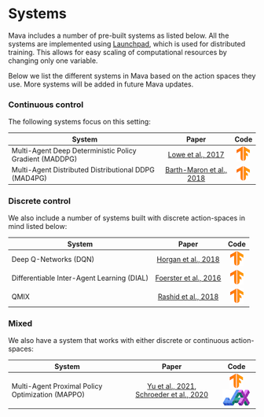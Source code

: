 # Systems

Mava includes a number of pre-built systems as listed below. All the systems are
implemented using [Launchpad](https://github.com/deepmind/launchpad), which is used for distributed
training. This allows for easy scaling of computational resources by changing only one variable.

Below we list the different systems in Mava based on the action spaces they use. More systems will be added in future Mava updates.

### Continuous control

The following systems focus on this
setting:

System                                                                | Paper                    | Code
-------------------------------------------------------------------- | :----------------------: | :--:
Multi-Agent Deep Deterministic Policy Gradient (MADDPG)             | [Lowe et al., 2017]   | [![TF][TF Logo]][MADDPG_TF2]
Multi-Agent Distributed Distributional DDPG (MAD4PG)    | [Barth-Maron et al., 2018] | [![TF][TF Logo]][MAD4PG_TF2]

### Discrete control
We also include a number of systems built with discrete action-spaces in mind listed below:

System                                                    | Paper                    | Code
-------------------------------------------------------- | :----------------------: | :--:
Deep Q-Networks (DQN)                                    | [Horgan et al., 2018]      | [![TF][TF Logo]][DQN_TF2]
Differentiable Inter-Agent Learning (DIAL)               | [Foerster et al., 2016]    | [![TF][TF Logo]][DIAL_TF2]
QMIX                                                     | [Rashid et al., 2018]      | [![TF][TF Logo]][QMIX_TF2]

### Mixed
We also have a system that works with either discrete or continuous action-spaces:

System                                                    | Paper                    | Code
-------------------------------------------------------- | :----------------------: | :--:
Multi-Agent Proximal Policy Optimization (MAPPO)        | [Yu et al., 2021], [Schroeder et al., 2020]      | [![TF][TF Logo]][MAPPO_TF2] [![Jax][Jax Logo]][IPPO_Jax]

<!-- TF agents -->

[MADDPG_TF2]: https://github.com/instadeepai/Mava/tree/main/mava/systems/tf/maddpg/
[MAD4PG_TF2]: https://github.com/instadeepai/Mava/tree/main/mava/systems/tf/mad4pg/

[DQN_TF2]: https://github.com/instadeepai/Mava/tree/main/mava/systems/tf/madqn/
[DIAL_TF2]: https://github.com/instadeepai/Mava/tree/main/mava/systems/tf/dial/
[QMIX_TF2]: https://github.com/instadeepai/Mava/tree/main/mava/systems/tf/qmix/

[MAPPO_TF2]: https://github.com/instadeepai/Mava/tree/main/mava/systems/tf/mappo/

<!-- Jax agents -->
[IPPO_Jax]: https://github.com/instadeepai/Mava/tree/develop/mava/systems/jax/ippo

<!-- Papers -->
[Lowe et al., 2017]: https://arxiv.org/abs/1706.02275
[Barth-Maron et al., 2018]: https://arxiv.org/abs/1804.08617
[Rashid et al., 2018]: https://arxiv.org/abs/1803.11485

[Horgan et al., 2018]: https://arxiv.org/abs/1803.00933
[Foerster et al., 2016]: https://arxiv.org/abs/1605.06676

[Yu et al., 2021]: https://arxiv.org/abs/2103.01955
[Schroeder et al., 2020]: https://arxiv.org/abs/2011.09533

[TF Logo]: https://raw.githubusercontent.com/instadeepai/Mava/main/docs/images/tf-small.png

[Jax Logo]: https://raw.githubusercontent.com/instadeepai/Mava/develop/docs/images/jax_logo_small.png
